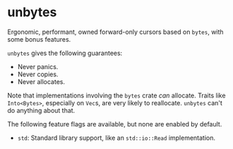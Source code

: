 # unbytes
Ergonomic, performant, owned forward-only cursors based on `bytes`, with some bonus features.

`unbytes` gives the following guarantees:
- Never panics.
- Never copies.
- Never allocates.

Note that implementations involving the `bytes` crate *can* allocate. Traits like `Into<Bytes>`, especially on `Vec`s, are very likely to reallocate. `unbytes` can't do anything about that.

The following feature flags are available, but none are enabled by default.
- `std`: Standard library support, like an `std::io::Read` implementation.